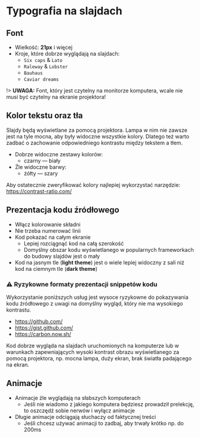 # Typografia na slajdach

## Font

* Wielkość: **21px** i więcej
* Kroje, które dobrze wyglądają na slajdach:
    + `Six caps` & `Lato`
    + `Raleway` & `Lobster`
    + `Bauhaus`
    + `Caviar dreams`

!> **UWAGA:** Font, który jest czytelny na monitorze komputera, wcale nie musi
być czytelny na ekranie projektora!

## Kolor tekstu oraz tła

Slajdy będą wyświetlane za pomocą projektora. Lampa w nim nie zawsze jest
na tyle mocna, aby były widoczne wszystkie kolory. Dlatego też warto zadbać
o zachowanie odpowiedniego kontrastu między tekstem a tłem.

* Dobrze widoczne zestawy kolorów:
    + czarny — biały
* Źle widoczne barwy:
    + żółty — szary

Aby ostatecznie zweryfikować kolory najlepiej wykorzystać narzędzie:
<https://contrast-ratio.com/>

## Prezentacja kodu źródłowego

* Włącz kolorowanie składni
* Nie trzeba numerować linii
* Kod pokazać na całym ekranie
    + Lepiej rozciągnąć kod na całą szerokość
    + Domyślny obszar kodu wyświetlanego w popularnych frameworkach do budowy
        slajdów jest o mały
* Kod na jasnym tle (**light theme**) jest o wiele lepiej widoczny z sali niż
    kod na ciemnym tle (**dark theme**)

### ⚠️ Ryzykowne formaty prezentacji snippetów kodu

Wykorzystanie poniższych usług jest wysoce ryzykowne do pokazywania kodu
źródłowego z uwagi na domyślny wygląd, który nie ma wysokiego kontrastu.

* <https://github.com/>
* <https://gist.github.com/>
* <https://carbon.now.sh/>

Kod dobrze wygląda na slajdach uruchomionych na komputerze lub w warunkach
zapewniających wysoki kontrast obrazu wyświetlanego za pomocą projektora,
np. mocna lampa, duży ekran, brak światła padającego na ekran.

## Animacje

* Animacje źle wyglądają na słabszych komputerach
    + Jeśli nie wiadomo z jakiego komputera będziesz prowadził prelekcję,
        to oszczędź sobie nerwów i wyłącz animacje
* Długie animacje odciągają słuchaczy od faktycznej treści
    + Jeśli chcesz używać animacji to zadbaj, aby trwały krótko np. do 200ms
